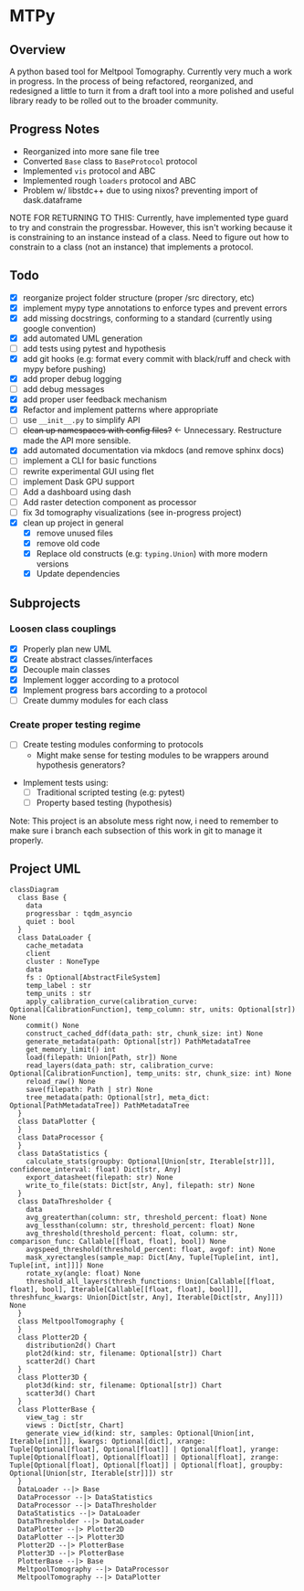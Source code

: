 # MTPy

## Overview

A python based tool for Meltpool Tomography. Currently very much a work in progress. In the process of being refactored, reorganized, and redesigned a little to turn it from a draft tool into a more polished and useful library ready to be rolled out to the broader community.

## Progress Notes

- Reorganized into more sane file tree
- Converted `Base` class to `BaseProtocol` protocol
- Implemented `vis` protocol and ABC
- Implemented rough `loaders` protocol and ABC
- Problem w/ libstdc++ due to using nixos? preventing import of dask.dataframe

NOTE FOR RETURNING TO THIS:
Currently, have implemented type guard to try and constrain the progressbar.
However, this isn't working because it is constraining to an instance instead
of a class. Need to figure out how to constrain to a class (not an instance)
that implements a protocol.

## Todo

- [x] reorganize project folder structure (proper /src directory, etc)
- [x] implement mypy type annotations to enforce types and prevent errors
- [x] add missing docstrings, conforming to a standard (currently using google convention)
- [x] add automated UML generation
- [ ] add tests using pytest and hypothesis
- [x] add git hooks (e.g: format every commit with black/ruff  and check with mypy before pushing)
- [x] add proper debug logging
- [ ] add debug messages
- [x] add proper user feedback mechanism
- [x] Refactor and implement patterns where appropriate
- [ ] use `__init__.py` to simplify API
- [ ] ~~clean up namespaces with config files?~~ <- Unnecessary. Restructure made the API more sensible.
- [x] add automated documentation via mkdocs (and remove sphinx docs)
- [ ] implement a CLI for basic functions
- [ ] rewrite experimental GUI using flet
- [ ] implement Dask GPU support
- [ ] Add a dashboard using dash
- [ ] Add raster detection component as processor
- [ ] fix 3d tomography visualizations (see in-progress project)
- [x] clean up project in general
    - [x] remove unused files
    - [x] remove old code
    - [x] Replace old constructs (e.g: `typing.Union`) with more modern versions
    - [x] Update dependencies

## Subprojects

### Loosen class couplings

- [x] Properly plan new UML
- [x] Create abstract classes/interfaces
- [x] Decouple main classes
- [x] Implement logger according to a protocol
- [x] Implement progress bars according to a protocol
- [ ] Create dummy modules for each class

### Create proper testing regime

- [ ] Create testing modules conforming to protocols
    - Might make sense for testing modules to be wrappers around hypothesis generators?
- Implement tests using:
    - [ ] Traditional scripted testing (e.g: pytest)
    - [ ] Property based testing (hypothesis)

Note: This project is an absolute mess right now, i need to remember to make sure i branch each subsection of this work in git to manage it properly.

## Project UML

```mermaid
classDiagram
  class Base {
    data
    progressbar : tqdm_asyncio
    quiet : bool
  }
  class DataLoader {
    cache_metadata
    client
    cluster : NoneType
    data
    fs : Optional[AbstractFileSystem]
    temp_label : str
    temp_units : str
    apply_calibration_curve(calibration_curve: Optional[CalibrationFunction], temp_column: str, units: Optional[str]) None
    commit() None
    construct_cached_ddf(data_path: str, chunk_size: int) None
    generate_metadata(path: Optional[str]) PathMetadataTree
    get_memory_limit() int
    load(filepath: Union[Path, str]) None
    read_layers(data_path: str, calibration_curve: Optional[CalibrationFunction], temp_units: str, chunk_size: int) None
    reload_raw() None
    save(filepath: Path | str) None
    tree_metadata(path: Optional[str], meta_dict: Optional[PathMetadataTree]) PathMetadataTree
  }
  class DataPlotter {
  }
  class DataProcessor {
  }
  class DataStatistics {
    calculate_stats(groupby: Optional[Union[str, Iterable[str]]], confidence_interval: float) Dict[str, Any]
    export_datasheet(filepath: str) None
    write_to_file(stats: Dict[str, Any], filepath: str) None
  }
  class DataThresholder {
    data
    avg_greaterthan(column: str, threshold_percent: float) None
    avg_lessthan(column: str, threshold_percent: float) None
    avg_threshold(threshold_percent: float, column: str, comparison_func: Callable[[float, float], bool]) None
    avgspeed_threshold(threshold_percent: float, avgof: int) None
    mask_xyrectangles(sample_map: Dict[Any, Tuple[Tuple[int, int], Tuple[int, int]]]) None
    rotate_xy(angle: float) None
    threshold_all_layers(thresh_functions: Union[Callable[[float, float], bool], Iterable[Callable[[float, float], bool]]], threshfunc_kwargs: Union[Dict[str, Any], Iterable[Dict[str, Any]]]) None
  }
  class MeltpoolTomography {
  }
  class Plotter2D {
    distribution2d() Chart
    plot2d(kind: str, filename: Optional[str]) Chart
    scatter2d() Chart
  }
  class Plotter3D {
    plot3d(kind: str, filename: Optional[str]) Chart
    scatter3d() Chart
  }
  class PlotterBase {
    view_tag : str
    views : Dict[str, Chart]
    generate_view_id(kind: str, samples: Optional[Union[int, Iterable[int]]], kwargs: Optional[dict], xrange: Tuple[Optional[float], Optional[float]] | Optional[float], yrange: Tuple[Optional[float], Optional[float]] | Optional[float], zrange: Tuple[Optional[float], Optional[float]] | Optional[float], groupby: Optional[Union[str, Iterable[str]]]) str
  }
  DataLoader --|> Base
  DataProcessor --|> DataStatistics
  DataProcessor --|> DataThresholder
  DataStatistics --|> DataLoader
  DataThresholder --|> DataLoader
  DataPlotter --|> Plotter2D
  DataPlotter --|> Plotter3D
  Plotter2D --|> PlotterBase
  Plotter3D --|> PlotterBase
  PlotterBase --|> Base
  MeltpoolTomography --|> DataProcessor
  MeltpoolTomography --|> DataPlotter

```
